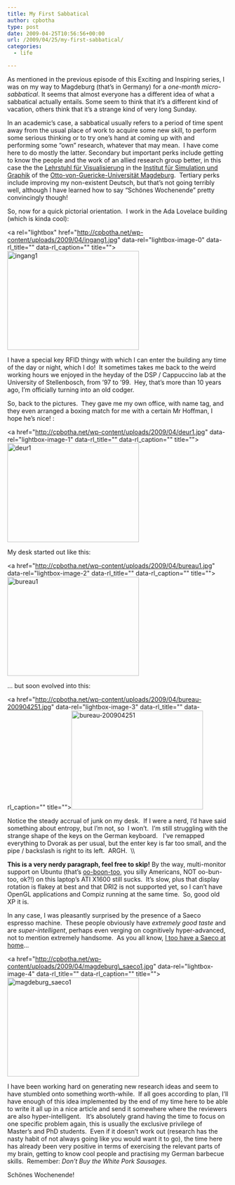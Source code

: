 ```yaml
---
title: My First Sabbatical
author: cpbotha
type: post
date: 2009-04-25T10:56:56+00:00
url: /2009/04/25/my-first-sabbatical/
categories:
  - life

---
```

As mentioned in the previous episode of this Exciting and Inspiring series, I was on my way to Magdeburg (that&#8217;s in Germany) for a _one-month micro-sabbatical_. It seems that almost everyone has a different idea of what a sabbatical actually entails. Some seem to think that it&#8217;s a different kind of vacation, others think that it&#8217;s a strange kind of very long Sunday.

In an academic&#8217;s case, a sabbatical usually refers to a period of time spent away from the usual place of work to acquire some new skill, to perform some serious thinking or to try one&#8217;s hand at coming up with and performing some &#8220;own&#8221; research, whatever that may mean.  I have come here to do mostly the latter. Secondary but important perks include getting to know the people and the work of an allied research group better, in this case the the [Lehrstuhl für Visualisierung][1] in the [Institut für Simulation und Graphik][2] of the [Otto-von-Guericke-Universität Magdeburg][3].  Tertiary perks include improving my non-existent Deutsch, but that&#8217;s not going terribly well, although I have learned how to say &#8220;Schönes Wochenende&#8221; pretty convincingly though!

So, now for a quick pictorial orientation.  I work in the Ada Lovelace building (which is kinda cool):

<a rel="lightbox" href="http://cpbotha.net/wp-content/uploads/2009/04/ingang1.jpg" data-rel="lightbox-image-0" data-rl\_title="" data-rl\_caption="" title=""><img data-attachment-id="487" data-permalink="https://cpbotha.net/2009/04/25/my-first-sabbatical/ingang1/" data-orig-file="https://cpbotha.net/wp-content/uploads/2009/04/ingang1.jpg" data-orig-size="1024,768" data-comments-opened="1" data-image-meta="{&quot;aperture&quot;:&quot;3.2&quot;,&quot;credit&quot;:&quot;&quot;,&quot;camera&quot;:&quot;E71&quot;,&quot;caption&quot;:&quot;&quot;,&quot;created_timestamp&quot;:&quot;1239889797&quot;,&quot;copyright&quot;:&quot;&quot;,&quot;focal_length&quot;:&quot;4.9&quot;,&quot;iso&quot;:&quot;0&quot;,&quot;shutter_speed&quot;:&quot;0&quot;,&quot;title&quot;:&quot;&quot;}" data-image-title="ingang1" data-image-description="" data-medium-file="https://cpbotha.net/wp-content/uploads/2009/04/ingang1-300x225.jpg" data-large-file="https://cpbotha.net/wp-content/uploads/2009/04/ingang1.jpg" class="alignnone size-medium wp-image-487" title="ingang1" src="http://cpbotha.net/wp-content/uploads/2009/04/ingang1-300x225.jpg" alt="ingang1" width="300" height="225" srcset="https://cpbotha.net/wp-content/uploads/2009/04/ingang1-300x225.jpg 300w, https://cpbotha.net/wp-content/uploads/2009/04/ingang1.jpg 1024w" sizes="(max-width: 300px) 85vw, 300px" /></a>

I have a special key RFID thingy with which I can enter the building any time of the day or night, which I do!  It sometimes takes me back to the weird working hours we enjoyed in the heyday of the DSP / Cappuccino lab at the University of Stellenbosch, from &#8217;97 to &#8217;99.  Hey, that&#8217;s more than 10 years ago, I&#8217;m officially turning into an old codger.

So, back to the pictures.  They gave me my own office, with name tag, and they even arranged a boxing match for me with a certain Mr Hoffman, I hope he&#8217;s nice! :

<a href="http://cpbotha.net/wp-content/uploads/2009/04/deur1.jpg" data-rel="lightbox-image-1" data-rl\_title="" data-rl\_caption="" title=""><img data-attachment-id="486" data-permalink="https://cpbotha.net/2009/04/25/my-first-sabbatical/deur1/" data-orig-file="https://cpbotha.net/wp-content/uploads/2009/04/deur1.jpg" data-orig-size="1024,768" data-comments-opened="1" data-image-meta="{&quot;aperture&quot;:&quot;3.2&quot;,&quot;credit&quot;:&quot;&quot;,&quot;camera&quot;:&quot;E71&quot;,&quot;caption&quot;:&quot;&quot;,&quot;created_timestamp&quot;:&quot;1239801649&quot;,&quot;copyright&quot;:&quot;&quot;,&quot;focal_length&quot;:&quot;4.9&quot;,&quot;iso&quot;:&quot;0&quot;,&quot;shutter_speed&quot;:&quot;0&quot;,&quot;title&quot;:&quot;&quot;}" data-image-title="deur1" data-image-description="" data-medium-file="https://cpbotha.net/wp-content/uploads/2009/04/deur1-300x225.jpg" data-large-file="https://cpbotha.net/wp-content/uploads/2009/04/deur1.jpg" class="alignnone size-medium wp-image-486" title="deur1" src="http://cpbotha.net/wp-content/uploads/2009/04/deur1-300x225.jpg" alt="deur1" width="300" height="225" srcset="https://cpbotha.net/wp-content/uploads/2009/04/deur1-300x225.jpg 300w, https://cpbotha.net/wp-content/uploads/2009/04/deur1.jpg 1024w" sizes="(max-width: 300px) 85vw, 300px" /></a>

My desk started out like this:

<a href="http://cpbotha.net/wp-content/uploads/2009/04/bureau1.jpg" data-rel="lightbox-image-2" data-rl\_title="" data-rl\_caption="" title=""><img data-attachment-id="485" data-permalink="https://cpbotha.net/2009/04/25/my-first-sabbatical/bureau1/" data-orig-file="https://cpbotha.net/wp-content/uploads/2009/04/bureau1.jpg" data-orig-size="1024,768" data-comments-opened="1" data-image-meta="{&quot;aperture&quot;:&quot;3.2&quot;,&quot;credit&quot;:&quot;&quot;,&quot;camera&quot;:&quot;E71&quot;,&quot;caption&quot;:&quot;&quot;,&quot;created_timestamp&quot;:&quot;1239837698&quot;,&quot;copyright&quot;:&quot;&quot;,&quot;focal_length&quot;:&quot;4.9&quot;,&quot;iso&quot;:&quot;0&quot;,&quot;shutter_speed&quot;:&quot;0&quot;,&quot;title&quot;:&quot;&quot;}" data-image-title="bureau1" data-image-description="" data-medium-file="https://cpbotha.net/wp-content/uploads/2009/04/bureau1-300x225.jpg" data-large-file="https://cpbotha.net/wp-content/uploads/2009/04/bureau1.jpg" class="alignnone size-medium wp-image-485" title="bureau1" src="http://cpbotha.net/wp-content/uploads/2009/04/bureau1-300x225.jpg" alt="bureau1" width="300" height="225" srcset="https://cpbotha.net/wp-content/uploads/2009/04/bureau1-300x225.jpg 300w, https://cpbotha.net/wp-content/uploads/2009/04/bureau1.jpg 1024w" sizes="(max-width: 300px) 85vw, 300px" /></a>

&#8230; but soon evolved into this:

<a href="http://cpbotha.net/wp-content/uploads/2009/04/bureau-200904251.jpg" data-rel="lightbox-image-3" data-rl\_title="" data-rl\_caption="" title=""><img data-attachment-id="484" data-permalink="https://cpbotha.net/2009/04/25/my-first-sabbatical/bureau-200904251/" data-orig-file="https://cpbotha.net/wp-content/uploads/2009/04/bureau-200904251.jpg" data-orig-size="1024,768" data-comments-opened="1" data-image-meta="{&quot;aperture&quot;:&quot;3.2&quot;,&quot;credit&quot;:&quot;&quot;,&quot;camera&quot;:&quot;E71&quot;,&quot;caption&quot;:&quot;&quot;,&quot;created_timestamp&quot;:&quot;1240678164&quot;,&quot;copyright&quot;:&quot;&quot;,&quot;focal_length&quot;:&quot;4.9&quot;,&quot;iso&quot;:&quot;0&quot;,&quot;shutter_speed&quot;:&quot;0&quot;,&quot;title&quot;:&quot;&quot;}" data-image-title="bureau-200904251" data-image-description="" data-medium-file="https://cpbotha.net/wp-content/uploads/2009/04/bureau-200904251-300x225.jpg" data-large-file="https://cpbotha.net/wp-content/uploads/2009/04/bureau-200904251.jpg" class="alignnone size-medium wp-image-484" title="bureau-200904251" src="http://cpbotha.net/wp-content/uploads/2009/04/bureau-200904251-300x225.jpg" alt="bureau-200904251" width="300" height="225" srcset="https://cpbotha.net/wp-content/uploads/2009/04/bureau-200904251-300x225.jpg 300w, https://cpbotha.net/wp-content/uploads/2009/04/bureau-200904251.jpg 1024w" sizes="(max-width: 300px) 85vw, 300px" /></a>

Notice the steady accrual of junk on my desk.  If I were a nerd, I&#8217;d have said something about entropy, but I&#8217;m not, so  I won&#8217;t.  I&#8217;m still struggling with the strange shape of the keys on the German keyboard.   I&#8217;ve remapped everything to Dvorak as per usual, but the enter key is far too small, and the pipe / backslash is right to its left.  ARGH.  \\\

**This is a very nerdy paragraph, feel free to skip!** By the way, multi-monitor support on Ubuntu (that&#8217;s [oo-boon-too][4], you silly Americans, NOT oo-bun-too, ok?!) on this laptop&#8217;s ATI X1600 still sucks.  It&#8217;s slow, plus that display rotation is flakey at best and that DRI2 is not supported yet, so I can&#8217;t have OpenGL applications and Compiz running at the same time.  So, good old XP it is.

In any case, I was pleasantly surprised by the presence of a Saeco espresso machine.  These people obviously have _extremely good taste_ and are _super-intelligent_, perhaps even verging on cognitively hyper-advanced, not to mention extremely handsome.  As you all know, [I too have a Saeco at home][5]&#8230;

<a href="http://cpbotha.net/wp-content/uploads/2009/04/magdeburg\_saeco1.jpg" data-rel="lightbox-image-4" data-rl\_title="" data-rl_caption="" title=""><img data-attachment-id="483" data-permalink="https://cpbotha.net/2009/04/25/my-first-sabbatical/magdeburg_saeco1/" data-orig-file="https://cpbotha.net/wp-content/uploads/2009/04/magdeburg_saeco1.jpg" data-orig-size="1024,768" data-comments-opened="1" data-image-meta="{&quot;aperture&quot;:&quot;3.2&quot;,&quot;credit&quot;:&quot;&quot;,&quot;camera&quot;:&quot;E71&quot;,&quot;caption&quot;:&quot;&quot;,&quot;created_timestamp&quot;:&quot;1240066957&quot;,&quot;copyright&quot;:&quot;&quot;,&quot;focal_length&quot;:&quot;4.9&quot;,&quot;iso&quot;:&quot;0&quot;,&quot;shutter_speed&quot;:&quot;0&quot;,&quot;title&quot;:&quot;&quot;}" data-image-title="magdeburg_saeco1" data-image-description="" data-medium-file="https://cpbotha.net/wp-content/uploads/2009/04/magdeburg_saeco1-300x225.jpg" data-large-file="https://cpbotha.net/wp-content/uploads/2009/04/magdeburg_saeco1.jpg" class="alignnone size-medium wp-image-483" title="magdeburg_saeco1" src="http://cpbotha.net/wp-content/uploads/2009/04/magdeburg_saeco1-300x225.jpg" alt="magdeburg_saeco1" width="300" height="225" srcset="https://cpbotha.net/wp-content/uploads/2009/04/magdeburg_saeco1-300x225.jpg 300w, https://cpbotha.net/wp-content/uploads/2009/04/magdeburg_saeco1.jpg 1024w" sizes="(max-width: 300px) 85vw, 300px" /></a>

I have been working hard on generating new research ideas and seem to have stumbled onto something worth-while.  If all goes according to plan, I&#8217;ll have enough of this idea implemented by the end of my time here to be able to write it all up in a nice article and send it somewhere where the reviewers are also hyper-intelligent.   It&#8217;s absolutely grand having the time to focus on one specific problem again, this is usually the exclusive privilege of Master&#8217;s and PhD students.  Even if it doesn&#8217;t work out (research has the nasty habit of not always going like you would want it to go), the time here has already been very positive in terms of exercising the relevant parts of my brain, getting to know cool people and practising my German barbecue skills.  Remember: _Don&#8217;t Buy the White Pork Sausages._

Schönes Wochenende!

 [1]: http://wwwisg.cs.uni-magdeburg.de/cvcms/en "website of the vis group at magdeburg"
 [2]: http://isgwww.cs.uni-magdeburg.de/ "Website of the ISG"
 [3]: http://www.uni-magdeburg.de/ovgu.html "Website of the University of Magdeburg"
 [4]: http://dmiessler.com/blog/this-is-how-you-pronounce-ubuntu "How to pronounce Ubuntu correctly and not like a dork."
 [5]: http://cpbotha.net/2007/04/08/infinite-espressos/ "My Saeco posting"